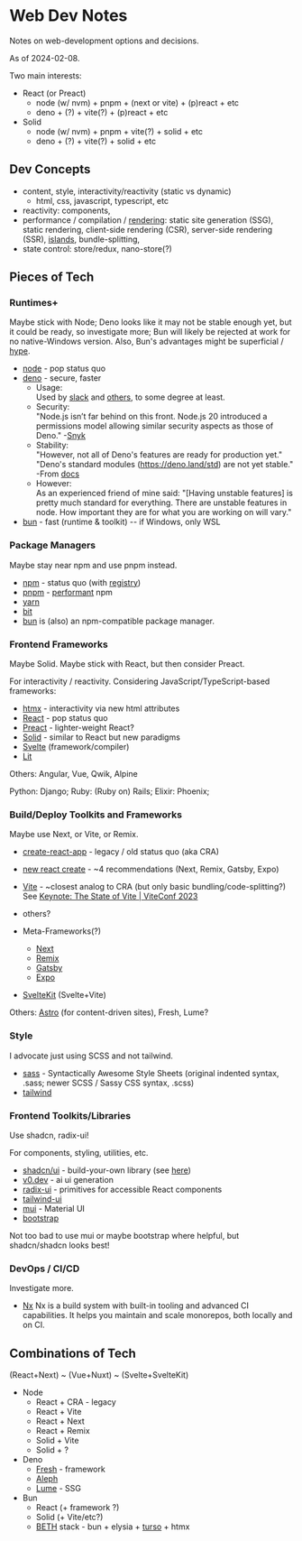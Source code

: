 # Web Dev Notes

Notes on web-development options and decisions.

As of 2024-02-08.

Two main interests:

* React (or Preact)
  * node (w/ nvm) + pnpm + (next or vite) + (p)react + etc
  * deno + (?) + vite(?) + (p)react + etc
* Solid
  * node (w/ nvm) + pnpm + vite(?) + solid + etc
  * deno + (?) + vite(?) + solid + etc

## Dev Concepts

* content, style, interactivity/reactivity (static vs dynamic)
  * html, css, javascript, typescript, etc
* reactivity:
  components,
* performance / compilation /
  [rendering](https://www.patterns.dev/vanilla/rendering-patterns):
  static site generation (SSG), static rendering,
  client-side rendering (CSR), server-side rendering (SSR),
  [islands](https://www.patterns.dev/vanilla/islands-architecture),
  bundle-splitting,
* state control: store/redux, nano-store(?)

## Pieces of Tech

### Runtimes+

Maybe stick with Node; Deno looks like it may not be stable enough yet, but it
could be ready, so investigate more; Bun will likely be rejected at work for no
native-Windows version.  Also, Bun's advantages might be superficial /
[hype](https://dev.to/thejaredwilcurt/bun-hype-how-we-learned-nothing-from-yarn-2n3j).

* [node](https://nodejs.org/en) - pop status quo
* [deno](https://deno.com/) - secure, faster
  * Usage:  
    Used by [slack](https://api.slack.com/automation/security) and
    [others](https://deno.com/blog?tag=partnerships), to some degree at least.
  * Security:  
    "Node.js isn’t far behind on this front. Node.js 20 introduced a permissions
    model allowing similar security aspects as those of Deno."
    -[Snyk](https://snyk.io/blog/javascript-runtime-compare-node-deno-bun/)
  * Stability:  
    "However, not all of Deno's features are ready for production yet."  
    "Deno's standard modules (<https://deno.land/std>) are not yet stable."  
    -From [docs](https://docs.deno.com/runtime/manual/runtime/stability)
  * However:  
    As an experienced friend of mine said: "[Having unstable features] is pretty
    much standard for everything. There are unstable features in node. How
    important they are for what you are working on will vary."
* [bun](https://bun.sh/) - fast (runtime & toolkit) -- if Windows, only WSL

### Package Managers

Maybe stay near npm and use pnpm instead.

* [npm](https://nodejs.org/en/learn/getting-started/an-introduction-to-the-npm-package-manager) -
  status quo (with [registry](https://docs.npmjs.com/about-npm))
* [pnpm](https://pnpm.io/) - [performant](https://pnpm.io/faq#what-does-pnpm-stand-for) npm
* [yarn](https://classic.yarnpkg.com/en/)
* [bit](https://bit.dev/)
* [bun](https://bun.sh/) is (also) an npm-compatible package manager.

### Frontend Frameworks

Maybe Solid. Maybe stick with React, but then consider Preact.

For interactivity / reactivity. Considering JavaScript/TypeScript-based
frameworks:

* [htmx](https://www.htmx.org/) - interactivity via new html attributes
* [React](https://react.dev/) - pop status quo
* [Preact](https://preactjs.com/) - lighter-weight React?
* [Solid](https://www.solidjs.com/) - similar to React but new paradigms
* [Svelte](https://svelte.dev/) (framework/compiler)
* [Lit](https://lit.dev/)

Others: Angular, Vue, Qwik, Alpine

Python: Django; Ruby: (Ruby on) Rails; Elixir: Phoenix;

### Build/Deploy Toolkits and Frameworks

Maybe use Next, or Vite, or Remix.

* [create-react-app](https://legacy.reactjs.org/docs/create-a-new-react-app.html) -
  legacy / old status quo (aka CRA)
* [new react create](https://react.dev/learn/start-a-new-react-project) - ~4
  recommendations (Next, Remix, Gatsby, Expo)
* [Vite](https://vitejs.dev/) - ~closest analog to CRA (but only basic bundling/code-splitting?)
  See [Keynote: The State of Vite | ViteConf 2023](https://www.youtube.com/watch?v=hrdwQHoAp0M&t=14m16s)
* others?
* Meta-Frameworks(?)
  * [Next](https://nextjs.org/)
  * [Remix](https://remix.run/)
  * [Gatsby](https://www.gatsbyjs.com/)
  * [Expo](https://expo.dev/)

* [SvelteKit](https://kit.svelte.dev/) (Svelte+Vite)

Others: [Astro](https://astro.build/) (for content-driven sites), Fresh, Lume?

### Style

I advocate just using SCSS and not tailwind.

* [sass](https://sass-lang.com/) - Syntactically Awesome Style Sheets
  (original indented syntax, .sass; newer SCSS / Sassy CSS syntax, .scss)
* [tailwind](https://tailwindcss.com/)

### Frontend Toolkits/Libraries

Use shadcn, radix-ui!

For components, styling, utilities, etc.

* [shadcn/ui](https://ui.shadcn.com/) - build-your-own library (see
[here](https://www.youtube.com/watch?v=2Q0mWH6g8Fo))
* [v0.dev](https://v0.dev/) - ai ui generation
* [radix-ui](https://www.radix-ui.com/) -
  primitives for accessible React components
* [tailwind-ui](https://tailwindui.com/)
* [mui](https://mui.com/material-ui/) - Material UI
* [bootstrap](https://getbootstrap.com/)

Not too bad to use mui or maybe bootstrap where helpful, but shadcn/shadcn looks best!

### DevOps / CI/CD

Investigate more.

* [Nx](https://nx.dev/)
  Nx is a build system with built-in tooling and advanced CI capabilities. It
  helps you maintain and scale monorepos, both locally and on CI.

## Combinations of Tech

(React+Next) ~ (Vue+Nuxt) ~ (Svelte+SvelteKit)

* Node
  * React + CRA - legacy
  * React + Vite
  * React + Next
  * React + Remix
  * Solid + Vite
  * Solid + ?
* Deno
  * [Fresh](https://fresh.deno.dev/) - framework
  * [Aleph](https://alephjs.org/)
  * [Lume](https://lume.land/) - SSG
* Bun
  * React (+ framework ?)
  * Solid (+ Vite/etc?)
  * [BETH](https://www.youtube.com/watch?v=cpzowDDJj24) stack -
    bun + elysia + [turso](https://turso.tech/) + htmx
